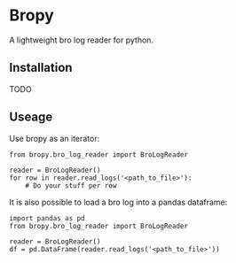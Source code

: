 # Bropy
A lightweight bro log reader for python.

## Installation
TODO

## Useage
Use bropy as an iterator:
```
from bropy.bro_log_reader import BroLogReader

reader = BroLogReader()
for row in reader.read_logs('<path_to_file>'):
    # Do your stuff per row
```

It is also possible to load a bro log into a pandas dataframe:
```
import pandas as pd
from bropy.bro_log_reader import BroLogReader

reader = BroLogReader()
df = pd.DataFrame(reader.read_logs('<path_to_file>'))
```
